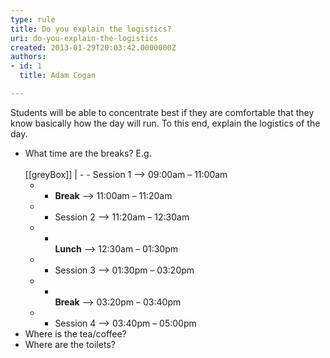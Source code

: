 ```yaml
---
type: rule
title: Do you explain the logistics?
uri: do-you-explain-the-logistics
created: 2013-01-29T20:03:42.0000000Z
authors:
- id: 1
  title: Adam Cogan

---
```


Students will be able to concentrate best if they are comfortable that they know basically how the day will run. To this end, explain the logistics of the day.
 
- What time are the breaks?
E.g. <br>      
[[greyBox]]
| - - Session 1 --&gt; 09:00am – 11:00am
    - -  **Break**  --&gt; 11:00am – 11:20am
    - - Session 2 --&gt; 11:20am – 12:30am
    - - <br>                **Lunch**  --&gt; 12:30am – 01:30pm
    - - Session 3 --&gt; 01:30pm – 03:20pm
    - - <br>                **Break**  --&gt; 03:20pm – 03:40pm
    - - Session 4 --&gt; 03:40pm – 05:00pm
- Where is the tea/coffee?
- Where are the toilets?
